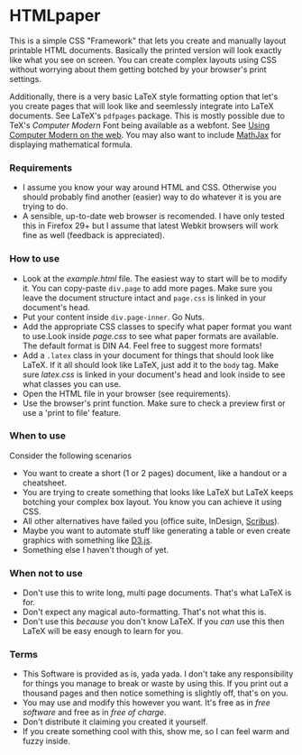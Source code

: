 HTMLpaper
=========

This is a simple CSS "Framework" that lets you create and manually layout printable HTML documents.
Basically the printed version will look exactly like what you see on screen.
You can create complex layouts using CSS without worrying about them getting botched by your browser's print settings.

Additionally, there is a very basic LaTeX style formatting option
that let's you create pages that will look like and
seemlessly integrate into LaTeX documents. See LaTeX's `pdfpages` package.
This is mostly possible due to TeX's *Computer Modern* Font
being available as a webfont. See [Using Computer Modern on the web](http://checkmyworking.com/cm-web-fonts/).
You may also want to include [MathJax](http://www.mathjax.org) for displaying mathematical formula.

### Requirements
* I assume you know your way around HTML and CSS. Otherwise you should probably find another (easier) way to do whatever it is you are trying to do.
* A sensible, up-to-date web browser is recomended. I have only tested this in Firefox 29+ but I assume that latest Webkit browsers will work fine as well (feedback is appreciated).


### How to use
* Look at the *example.html* file. The easiest way to start will be to modify it.
You can copy-paste `div.page` to add more pages.
Make sure you leave the document structure intact and `page.css` is linked in your document's head.
* Put your content inside `div.page-inner`. Go Nuts.
* Add the appropriate CSS classes to specify what paper format you want to use.Look inside *page.css* to see what paper formats are available.
The default format is DIN A4.
Feel free to suggest more formats!
* Add a `.latex` class in your document for things that should look like LaTeX. If it all should look like LaTeX, just add it to the `body` tag.
Make sure *latex.css* is linked in your document's head and look inside to see what classes you can use.
* Open the HTML file in your browser (see requirements).
* Use the browser's print function.
Make sure to check a preview first or use a 'print to file' feature.


### When to use
Consider the following scenarios
* You want to create a short (1 or 2 pages) document, like a handout or a cheatsheet.
* You are trying to create something that looks like LaTeX but LaTeX keeps botching your complex box layout. You know you can achieve it using CSS.
* All other alternatives have failed you (office suite, InDesign, [Scribus](http://www.scribus.net/canvas/Scribus)).
* Maybe you want to automate stuff like generating a table or even create graphics with something like [D3.js](http://d3js.org/).
* Something else I haven't though of yet.


### When not to use
* Don't use this to write long, multi page documents. That's what LaTeX is for.
* Don't expect any magical auto-formatting. That's not what this is.
* Don't use this *because* you don't know LaTeX. If you *can* use this then LaTeX will be easy enough to learn for you.


### Terms
* This Software is provided as is, yada yada. I don't take any responsibility for things you manage to break or waste by using this. If you print out a thousand pages and then notice something is slightly off, that's on you.
* You may use and modify this however you want. It's free as in *free software* and free as in *free of charge*.
* Don't distribute it claiming you created it yourself.
* If you create something cool with this, show me, so I can feel warm and fuzzy inside.
